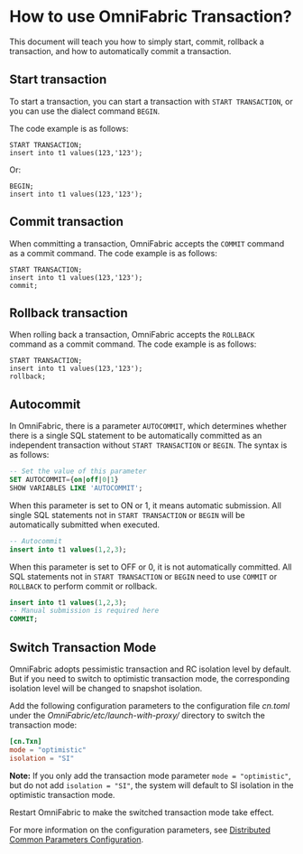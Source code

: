 # How to use OmniFabric Transaction?

This document will teach you how to simply start, commit, rollback a transaction, and how to automatically commit a transaction.

## Start transaction

To start a transaction, you can start a transaction with `START TRANSACTION`, or you can use the dialect command `BEGIN`.

The code example is as follows:

```
START TRANSACTION;
insert into t1 values(123,'123');
```

Or:

```
BEGIN;
insert into t1 values(123,'123');
```

## Commit transaction

When committing a transaction, OmniFabric accepts the `COMMIT` command as a commit command. The code example is as follows:

```
START TRANSACTION;
insert into t1 values(123,'123');
commit;
```

## Rollback transaction

When rolling back a transaction, OmniFabric accepts the `ROLLBACK` command as a commit command. The code example is as follows:

```
START TRANSACTION;
insert into t1 values(123,'123');
rollback;
```

## Autocommit

In OmniFabric, there is a parameter `AUTOCOMMIT`, which determines whether there is a single SQL statement to be automatically committed as an independent transaction without `START TRANSACTION` or `BEGIN`. The syntax is as follows:

```sql
-- Set the value of this parameter
SET AUTOCOMMIT={on|off|0|1}
SHOW VARIABLES LIKE 'AUTOCOMMIT';
```

When this parameter is set to ON or 1, it means automatic submission. All single SQL statements not in `START TRANSACTION` or `BEGIN` will be automatically submitted when executed.

```sql
-- Autocommit
insert into t1 values(1,2,3);
```

When this parameter is set to OFF or 0, it is not automatically committed. All SQL statements not in `START TRANSACTION` or `BEGIN` need to use `COMMIT` or `ROLLBACK` to perform commit or rollback.

```sql
insert into t1 values(1,2,3);
-- Manual submission is required here
COMMIT;
```

## Switch Transaction Mode

OmniFabric adopts pessimistic transaction and RC isolation level by default. But if you need to switch to optimistic transaction mode, the corresponding isolation level will be changed to snapshot isolation.

Add the following configuration parameters to the configuration file *cn.toml* under the *OmniFabric/etc/launch-with-proxy/* directory to switch the transaction mode:

```toml
[cn.Txn]
mode = "optimistic"
isolation = "SI"
```

__Note:__ If you only add the transaction mode parameter `mode = "optimistic"`, but do not add `isolation = "SI"`, the system will default to SI isolation in the optimistic transaction mode.

Restart OmniFabric to make the switched transaction mode take effect.

For more information on the configuration parameters, see [Distributed Common Parameters Configuration](../../../Reference/System-Parameters/distributed-configuration-settings.md).
